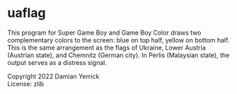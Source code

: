 uaflag
======

This program for Super Game Boy and Game Boy Color draws two
complementary colors to the screen: blue on top half, yellow on
bottom half.  This is the same arrangement as the flags of Ukraine,
Lower Austria (Austrian state), and Chemnitz (German city).
In Perlis (Malaysian state), the output serves as a distress signal.

Copyright 2022 Damian Yerrick  
License: zlib
